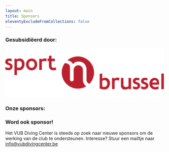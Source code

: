 ```yaml
---
layout: main
title: Sponsors
eleventyExcludeFromCollections: false
---
```


<h3>Gesubsidiëerd door:</h3>
<a href="https://www.sportinbrussel.be/">
    <img class="sponsor-image" style="width: 500px" alt="sport in brussel logo" src="/images/misc/logo_sportinbrussel.svg"/>
</a>

<h3>Onze sponsors:</h3>

<h3>Word ook sponsor!</h3>
<p>
    Het VUB Diving Center is steeds op zoek naar nieuwe sponsors om de werking van de club te ondersteunen. Interesse? Stuur een mailtje naar <a href="mailto:info@vubdivingcenter.be">info@vubdivingcenter.be</a>
</p>